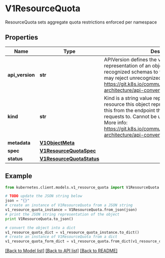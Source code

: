 # V1ResourceQuota

ResourceQuota sets aggregate quota restrictions enforced per namespace

## Properties

Name | Type | Description | Notes
------------ | ------------- | ------------- | -------------
**api_version** | **str** | APIVersion defines the versioned schema of this representation of an object. Servers should convert recognized schemas to the latest internal value, and may reject unrecognized values. More info: https://git.k8s.io/community/contributors/devel/sig-architecture/api-conventions.md#resources | [optional] 
**kind** | **str** | Kind is a string value representing the REST resource this object represents. Servers may infer this from the endpoint the kubernetes.client submits requests to. Cannot be updated. In CamelCase. More info: https://git.k8s.io/community/contributors/devel/sig-architecture/api-conventions.md#types-kinds | [optional] 
**metadata** | [**V1ObjectMeta**](V1ObjectMeta.md) |  | [optional] 
**spec** | [**V1ResourceQuotaSpec**](V1ResourceQuotaSpec.md) |  | [optional] 
**status** | [**V1ResourceQuotaStatus**](V1ResourceQuotaStatus.md) |  | [optional] 

## Example

```python
from kubernetes.client.models.v1_resource_quota import V1ResourceQuota

# TODO update the JSON string below
json = "{}"
# create an instance of V1ResourceQuota from a JSON string
v1_resource_quota_instance = V1ResourceQuota.from_json(json)
# print the JSON string representation of the object
print V1ResourceQuota.to_json()

# convert the object into a dict
v1_resource_quota_dict = v1_resource_quota_instance.to_dict()
# create an instance of V1ResourceQuota from a dict
v1_resource_quota_form_dict = v1_resource_quota.from_dict(v1_resource_quota_dict)
```
[[Back to Model list]](../README.md#documentation-for-models) [[Back to API list]](../README.md#documentation-for-api-endpoints) [[Back to README]](../README.md)


